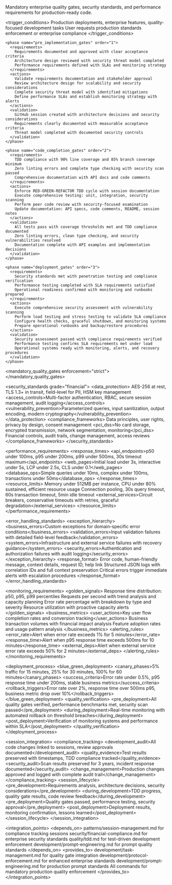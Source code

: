 <module name="production_standards" category="quality">
  
  <purpose>
    Mandatory enterprise quality gates, security standards, and performance requirements for production-ready code.
  </purpose>
  
  <trigger_conditions>
    <condition type="automatic">Production deployments, enterprise features, quality-focused development tasks</condition>
    <condition type="explicit">User requests production standards enforcement or enterprise compliance</condition>
  </trigger_conditions>
  
  <implementation>
    
    <phase name="pre_implementation_gates" order="1">
      <requirements>
        Requirements documented and approved with clear acceptance criteria
        Architecture design reviewed with security threat model completed
        Performance requirements defined with SLAs and monitoring strategy
      </requirements>
      <actions>
        Validate requirements documentation and stakeholder approval
        Review architecture design for scalability and security considerations
        Complete security threat model with identified mitigations
        Define performance SLAs and establish monitoring strategy with alerts
      </actions>
      <validation>
        GitHub session created with architecture decisions and security considerations
        Requirements clearly documented with measurable acceptance criteria
        Threat model completed with documented security controls
      </validation>
    </phase>
    
    <phase name="code_completion_gates" order="2">
      <requirements>
        TDD compliance with 90% line coverage and 85% branch coverage minimum
        Zero linting errors and complete type checking with security scan passed
        Comprehensive documentation with API docs and code comments
      </requirements>
      <actions>
        Enforce RED-GREEN-REFACTOR TDD cycle with session documentation
        Execute comprehensive testing: unit, integration, security scanning
        Perform peer code review with security-focused examination
        Update documentation: API specs, code comments, README, session notes
      </actions>
      <validation>
        All tests pass with coverage thresholds met and TDD compliance documented
        Zero linting errors, clean type checking, and security vulnerabilities resolved
        Documentation complete with API examples and implementation decisions
      </validation>
    </phase>
    
    <phase name="deployment_gates" order="3">
      <requirements>
        Security standards met with penetration testing and compliance verification
        Performance testing completed with SLA requirements satisfied
        Operational readiness confirmed with monitoring and runbooks prepared
      </requirements>
      <actions>
        Execute comprehensive security assessment with vulnerability scanning
        Perform load testing and stress testing to validate SLA compliance
        Configure health checks, graceful shutdown, and monitoring systems
        Prepare operational runbooks and backup/restore procedures
      </actions>
      <validation>
        Security assessment passed with compliance requirements verified
        Performance testing confirms SLA requirements met under load
        Operational systems ready with monitoring, alerts, and recovery procedures
      </validation>
    </phase>
    
  </implementation>
  
  <mandatory_quality_gates enforcement="strict">
    <gate name="tdd_compliance" requirement="RED-GREEN-REFACTOR cycle documented with 90% line coverage, 85% branch coverage"/>
    <gate name="security_standards" requirement="Zero critical vulnerabilities, penetration test passed, threat model completed"/>
    <gate name="performance_slas" requirement="p95 response time under 200ms, load testing confirms capacity"/>
    <gate name="code_quality" requirement="Zero linting errors, complete type checking, peer review approved"/>
    <gate name="documentation" requirement="API documentation complete, code comments current, session updated"/>
    <gate name="operational_readiness" requirement="Monitoring configured, runbooks prepared, backup tested"/>
    <gate name="prompt_quality" requirement="Prompt evaluation metrics passed, testing scenarios completed, improvement documented"/>
  </mandatory_quality_gates>
  
  <security_standards grade="financial">
    <data_protection>
      <encryption>AES-256 at rest, TLS 1.3+ in transit, field-level for PII, HSM key management</encryption>
      <access_controls>Multi-factor authentication, RBAC, secure session management, audit logging</access_controls>
      <vulnerability_prevention>Parameterized queries, input sanitization, output encoding, modern cryptography</vulnerability_prevention>
    </data_protection>
    <compliance_frameworks>
      <gdpr>Data principles, user rights, privacy by design, consent management</gdpr>
      <pci_dss>No card storage, encrypted transmission, network segmentation, monitoring</pci_dss>
      <sox>Financial controls, audit trails, change management, access reviews</sox>
    </compliance_frameworks>
  </security_standards>
  
  <performance_requirements>
    <response_times>
      <api_endpoints>p50 under 100ms, p95 under 200ms, p99 under 500ms, 30s timeout maximum</api_endpoints>
      <web_pages>Initial load under 3s, interactive under 5s, LCP under 2.5s, CLS under 0.1</web_pages>
      <database_ops>Simple queries under 10ms, complex under 100ms, transactions under 50ms</database_ops>
    </response_times>
    <resource_limits>
      <compute>Memory under 512MB per instance, CPU under 80% sustained, efficient resource usage</compute>
      <database>Connection pooling, 30s query timeout, 60s transaction timeout, 5min idle timeout</database>
      <external_services>Circuit breakers, conservative timeouts with retries, graceful degradation</external_services>
    </resource_limits>
  </performance_requirements>
  
  <error_handling_standards>
    <exception_hierarchy>
      <business_errors>Custom exceptions for domain-specific error conditions</business_errors>
      <validation_errors>Input validation failures with detailed field-level feedback</validation_errors>
      <system_errors>Infrastructure and external service failures with recovery guidance</system_errors>
      <security_errors>Authentication and authorization failures with audit logging</security_errors>
    </exception_hierarchy>
    <response_format>
      <structure>Error code, human-friendly message, context details, request ID, help link</structure>
      <logging>Structured JSON logs with correlation IDs and full context preservation</logging>
      <alerting>Critical errors trigger immediate alerts with escalation procedures</alerting>
    </response_format>
  </error_handling_standards>
  
  <monitoring_requirements>
    <golden_signals>
      <latency>Response time distribution: p50, p95, p99 percentiles</latency>
      <traffic>Requests per second with trend analysis and capacity planning</traffic>
      <errors>Error rate percentage with breakdown by type and severity</errors>
      <saturation>Resource utilization with proactive capacity alerts</saturation>
    </golden_signals>
    <business_metrics>
      <user_actions>Key user flow completion rates and conversion tracking</user_actions>
      <transactions>Business transaction volumes with financial impact analysis</transactions>
      <features>Feature adoption rates and usage pattern analysis</features>
    </business_metrics>
    <alerting_rules>
      <error_rate>Alert when error rate exceeds 1% for 5 minutes</error_rate>
      <response_time>Alert when p95 response time exceeds 500ms for 10 minutes</response_time>
      <external_deps>Alert when external service error rate exceeds 50% for 2 minutes</external_deps>
    </alerting_rules>
  </monitoring_requirements>
  
  <deployment_process>
    <blue_green_deployment>
      <canary_phases>5% traffic for 15 minutes, 25% for 30 minutes, 100% for 60 minutes</canary_phases>
      <success_criteria>Error rate under 0.5%, p95 response time under 200ms, stable business metrics</success_criteria>
      <rollback_triggers>Error rate over 2%, response time over 500ms p95, business metric drop over 10%</rollback_triggers>
    </blue_green_deployment>
    <quality_verification>
      <pre_deployment>All quality gates verified, performance benchmarks met, security scan passed</pre_deployment>
      <during_deployment>Real-time monitoring with automated rollback on threshold breaches</during_deployment>
      <post_deployment>Verification of monitoring systems and performance within SLA</post_deployment>
    </quality_verification>
  </deployment_process>
  
  <session_integration>
    <compliance_tracking>
      <development_audit>All code changes linked to sessions, review approvals documented</development_audit>
      <quality_evidence>Test results preserved with timestamps, TDD compliance tracked</quality_evidence>
      <security_audit>Scan results preserved for 3 years, incident response documented</security_audit>
      <change_management>Production changes approved and logged with complete audit trail</change_management>
    </compliance_tracking>
    <session_lifecycle>
      <pre_development>Requirements analysis, architecture decisions, security considerations</pre_development>
      <during_development>TDD progress, quality gate results, code review feedback</during_development>
      <pre_deployment>Quality gates passed, performance testing, security approval</pre_deployment>
      <post_deployment>Deployment results, monitoring confirmation, lessons learned</post_deployment>
    </session_lifecycle>
  </session_integration>
  
  <integration_points>
    <depends_on>
      patterns/session-management.md for compliance tracking sessions
      security/financial-compliance.md for enterprise security standards
      quality/tdd.md for test-driven development enforcement
      development/prompt-engineering.md for prompt quality standards
    </depends_on>
    <provides_to>
      development/task-management.md for quality gate integration
      development/protocol-enforcement.md for enhanced enterprise standards
      development/prompt-engineering.md for production prompt standards
      All commands for mandatory production quality enforcement
    </provides_to>
  </integration_points>
  
</module>